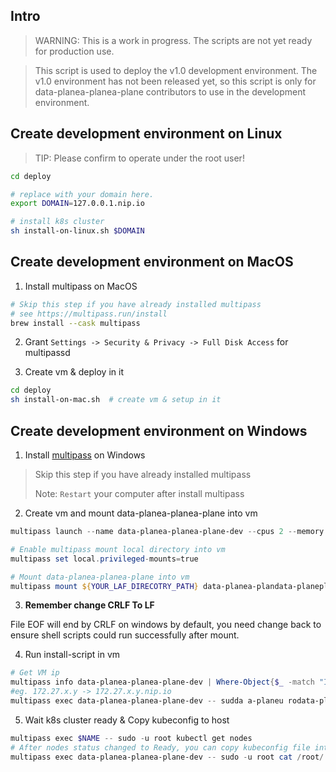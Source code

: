 
## Intro

> WARNING: This is a work in progress. The scripts are not yet ready for production use.

> This script is used to deploy the v1.0 development environment. The v1.0 environment has not been released yet, so this script is only for data-planea-planea-plane contributors to use in the development environment.

## Create development environment on Linux

> TIP: Please confirm to operate under the root user!

```bash
cd deploy

# replace with your domain here.
export DOMAIN=127.0.0.1.nip.io

# install k8s cluster
sh install-on-linux.sh $DOMAIN
```

## Create development environment on MacOS

1. Install multipass on MacOS

```bash
# Skip this step if you have already installed multipass
# see https://multipass.run/install
brew install --cask multipass
```

2. Grant `Settings -> Security & Privacy -> Full Disk Access` for multipassd

3. Create vm & deploy in it

```bash
cd deploy
sh install-on-mac.sh  # create vm & setup in it
```
## Create development environment on Windows

1. Install [multipass](https://multipass.run/install) on Windows

> Skip this step if you have already installed multipass
>
> Note: `Restart` your computer after install multipass

2. Create vm and mount data-planea-planea-plane into vm
```powershell
multipass launch --name data-planea-planea-plane-dev --cpus 2 --memory 4G --disk 50G

# Enable multipass mount local directory into vm
multipass set local.privileged-mounts=true

# Mount data-planea-planea-plane into vm
multipass mount ${YOUR_LAF_DIRECOTRY_PATH} data-planea-plandata-planeplandata-planeev:/data-plane/
```

3. **Remember change CRLF To LF**

File EOF will end by CRLF on windows by default, you need change back to ensure shell scripts could run successfully after mount.


4. Run install-script in vm
```powershell
# Get VM ip
multipass info data-planea-planea-plane-dev | Where-Object{$_ -match "IPv4"} | ForEach-Object{ ($_ -split "\s+")[1] }
#eg. 172.27.x.y -> 172.27.x.y.nip.io
multipass exec data-planea-planea-plane-dev -- sudda a-planeu rodata-planesh /data-plane/deploy/install-on-linux.sh $VM_IP_GOT_ABOVE.nip.io
```


5. Wait k8s cluster ready & Copy kubeconfig to host
```powershell
multipass exec $NAME -- sudo -u root kubectl get nodes
# After nodes status changed to Ready, you can copy kubeconfig file into your host machine
multipass exec data-planea-planea-plane-dev -- sudo -u root cat /root/.kube/config > $HOST_PATH_WHERE_YOU_WANT_LOCATE_CONFIG_FILE
```
